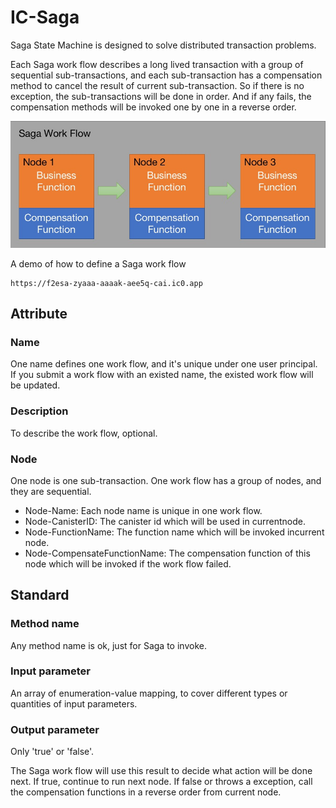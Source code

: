 # IC-Saga

Saga State Machine is designed to solve distributed transaction problems. 

Each Saga work flow describes a long lived transaction with a group of sequential sub-transactions, and each sub-transaction has a compensation method to cancel the result of current sub-transaction. So if there is no exception, the sub-transactions will be done in order. And if any fails, the compensation methods will be invoked one by one in a reverse order.

![diagram](./image/workflow.jpg)

A demo of how to define a Saga work flow
```
https://f2esa-zyaaa-aaaak-aee5q-cai.ic0.app
```

## Attribute

### Name
One name defines one work flow, and it's unique under one user principal. If you submit a work flow with an existed name, the existed work flow will be updated.

### Description
To describe the work flow, optional.

### Node
One node is one sub-transaction. One work flow has a group of nodes, and they are sequential.
- Node-Name: Each node name is unique in one work flow.
- Node-CanisterID: The canister id which will be used in currentnode.
- Node-FunctionName: The function name which will be invoked incurrent node.
- Node-CompensateFunctionName: The compensation function of this node which will be invoked if the work flow failed.

## Standard

### Method name
Any method name is ok, just for Saga to invoke.

### Input parameter
An array of enumeration-value mapping, to cover different types or quantities of input parameters.

### Output parameter
Only 'true' or 'false'. 

The Saga work flow will use this result to decide what action will be done next. If true, continue to run next node. If false or throws a exception, call the compensation functions in a reverse order from current node.